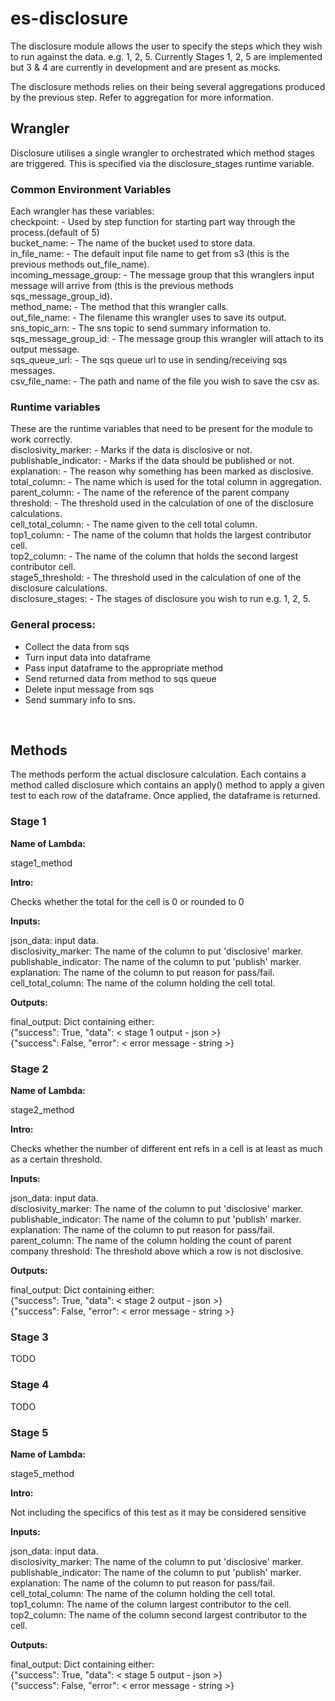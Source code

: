 # es-disclosure
The disclosure module allows the user to specify the steps which they wish to run against the data. e.g. 1, 2, 5. Currently Stages 1, 2, 5 are implemented but 3 & 4 are currently in development and are present as mocks.

The disclosure methods relies on their being several aggregations produced by the previous step. Refer to aggregation for more information.

## Wrangler
Disclosure utilises a single wrangler to orchestrated which method stages are triggered. This is specified via the disclosure_stages runtime variable.

### Common Environment Variables
Each wrangler has these variables:<br>
checkpoint:    - Used by step function for starting part way through the process.(default of 5)<br>
bucket_name:   - The name of the bucket used to store data.<br>
in_file_name:  - The default input file name to get from s3 (this is the previous methods out_file_name).<br>
incoming_message_group: - The message group that this wranglers input message will arrive from (this is the previous methods sqs_message_group_id).<br>
method_name:   - The method that this wrangler calls.<br>
out_file_name: - The filename this wrangler uses to save its output.<br>
sns_topic_arn: - The sns topic to send summary information to.<br>
sqs_message_group_id: - The message group this wrangler will attach to its output message.<Br>
sqs_queue_url: - The sqs queue url to use in sending/receiving sqs messages.<br>
csv_file_name: - The path and name of the file you wish to save the csv as.<br>

### Runtime variables
These are the runtime variables that need to be present for the module to work correctly.<br>
disclosivity_marker: -  Marks if the data is disclosive or not.<br>
publishable_indicator: - Marks if the data should be published or not.<br>
explanation: - The reason why something has been marked as disclosive.<br>
total_column: - The name which is used for the total column in aggregation.<br>
parent_column: - The name of the reference of the parent company<br>
threshold: - The threshold used in the calculation of one of the disclosure calculations.<br>
cell_total_column: - The name given to the cell total column.<br>
top1_column: - The name of the column that holds the largest contributor cell.<br>
top2_column: - The name of the column that holds the second largest contributor cell.<br>
stage5_threshold: - The threshold used in the calculation of one of the disclosure calculations.<br>
disclosure_stages: - The stages of disclosure you wish to run e.g. 1, 2, 5.<br>

### General process: <br>
- Collect the data from sqs <br>
- Turn input data into dataframe <br>
- Pass input dataframe to the appropriate method <br>
- Send returned data from method to sqs queue <br>
- Delete input message from sqs <br>
- Send summary info to sns. <br>
<br>

## Methods
The methods perform the actual disclosure calculation. Each contains a method called 
disclosure which contains an apply() method to apply a given test to each row of the 
dataframe. Once applied, the dataframe is returned.

### Stage 1

**Name of Lambda:**

stage1_method

**Intro:**

Checks whether the total for the cell is 0 or rounded to 0

**Inputs:**

json_data: input data.                                                   
disclosivity_marker: The name of the column to put 'disclosive' marker. 
publishable_indicator: The name of the column to put 'publish' marker.    
explanation: The name of the column to put reason for pass/fail.
cell_total_column: The name of the column holding the cell total.            

**Outputs:**

final_output: Dict containing either:<br>
            {"success": True, "data": < stage 1 output - json >}<br>
            {"success": False, "error": < error message - string >}<br>

### Stage 2

**Name of Lambda:**

stage2_method

**Intro:**

Checks whether the number of different ent refs in a cell is at least as much as a 
certain threshold.

**Inputs:**

json_data: input data.                                                    
disclosivity_marker: The name of the column to put 'disclosive' marker.  
publishable_indicator: The name of the column to put 'publish' marker.     
explanation: The name of the column to put reason for pass/fail. 
parent_column: The name of the column holding the count of parent company
threshold: The threshold above which a row is not disclosive.            

**Outputs:**

final_output: Dict containing either:<br>
            {"success": True, "data": < stage 2 output - json >}<br>
            {"success": False, "error": < error message - string >}<br>

### Stage 3
TODO

### Stage 4
TODO

### Stage 5

**Name of Lambda:**

stage5_method

**Intro:**

Not including the specifics of this test as it may be considered sensitive

**Inputs:**

json_data: input data.                                                      
disclosivity_marker: The name of the column to put 'disclosive' marker.    
publishable_indicator: The name of the column to put 'publish' marker.       
explanation: The name of the column to put reason for pass/fail.   
cell_total_column: The name of the column holding the cell total.               
top1_column: The name of the column largest contributor to the cell.
top2_column: The name of the column second largest contributor to the cell.    

**Outputs:**

final_output: Dict containing either:<br>
            {"success": True, "data": < stage 5 output - json >}<br>
            {"success": False, "error": < error message - string >}<br>
